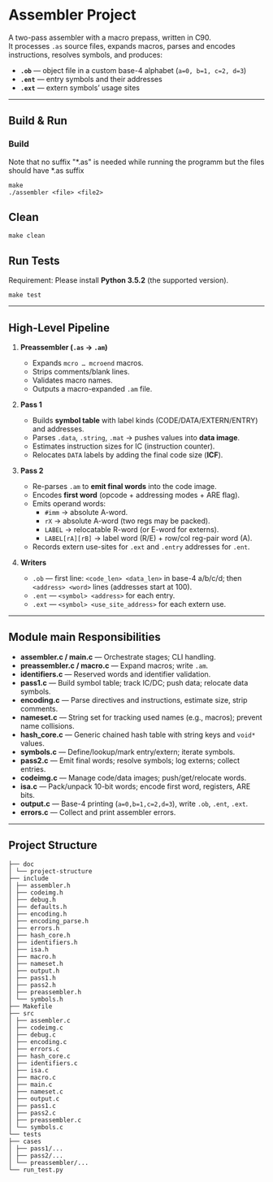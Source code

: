 # Assembler Project

A two-pass assembler with a macro prepass, written in C90.  
It processes `.as` source files, expands macros, parses and encodes instructions, resolves symbols, and produces:

- **`.ob`** — object file in a custom base-4 alphabet (`a=0, b=1, c=2, d=3`)
- **`.ent`** — entry symbols and their addresses
- **`.ext`** — extern symbols’ usage sites

---
##  Build & Run

### Build

Note that no suffix "*.as" is needed while running the programm but the files should have *.as suffix
```
make
./assembler <file> <file2>
```

## Clean
```
make clean
```

## Run Tests
Requirement: Please install **Python 3.5.2** (the supported version).
```
make test
```
---

##  High-Level Pipeline

1. **Preassembler (`.as` → `.am`)**  
   - Expands `mcro … mcroend` macros.  
   - Strips comments/blank lines.  
   - Validates macro names.  
   - Outputs a macro-expanded `.am` file.

2. **Pass 1**  
   - Builds **symbol table** with label kinds (CODE/DATA/EXTERN/ENTRY) and addresses.  
   - Parses `.data`, `.string`, `.mat` → pushes values into **data image**.  
   - Estimates instruction sizes for IC (instruction counter).  
   - Relocates `DATA` labels by adding the final code size (**ICF**).

3. **Pass 2**  
   - Re-parses `.am` to **emit final words** into the code image.  
   - Encodes **first word** (opcode + addressing modes + ARE flag).  
   - Emits operand words:  
     - `#imm` → absolute A-word.  
     - `rX` → absolute A-word (two regs may be packed).  
     - `LABEL` → relocatable R-word (or E-word for externs).  
     - `LABEL[rA][rB]` → label word (R/E) + row/col reg-pair word (A).  
   - Records extern use-sites for `.ext` and `.entry` addresses for `.ent`.

4. **Writers**  
   - `.ob` — first line: `<code_len> <data_len>` in base-4 a/b/c/d; then `<address> <word>` lines (addresses start at 100).  
   - `.ent` — `<symbol> <address>` for each entry.  
   - `.ext` — `<symbol> <use_site_address>` for each extern use.

---

##  Module main Responsibilities

- **assembler.c / main.c** — Orchestrate stages; CLI handling.  
- **preassembler.c / macro.c** — Expand macros; write `.am`.  
- **identifiers.c** — Reserved words and identifier validation.  
- **pass1.c** — Build symbol table; track IC/DC; push data; relocate data symbols.  
- **encoding.c** — Parse directives and instructions, estimate size, strip comments.  
- **nameset.c** — String set for tracking used names (e.g., macros); prevent name collisions.  
- **hash_core.c** — Generic chained hash table with string keys and `void*` values.  
- **symbols.c** — Define/lookup/mark entry/extern; iterate symbols.  
- **pass2.c** — Emit final words; resolve symbols; log externs; collect entries.  
- **codeimg.c** — Manage code/data images; push/get/relocate words.  
- **isa.c** — Pack/unpack 10-bit words; encode first word, registers, ARE bits.  
- **output.c** — Base-4 printing (`a=0,b=1,c=2,d=3`), write `.ob`, `.ent`, `.ext`.  
- **errors.c** — Collect and print assembler errors.  
---


##  Project Structure
```
├── doc
│ └── project-structure
├── include
│ ├── assembler.h
│ ├── codeimg.h
│ ├── debug.h
│ ├── defaults.h
│ ├── encoding.h
│ ├── encoding_parse.h
│ ├── errors.h
│ ├── hash_core.h
│ ├── identifiers.h
│ ├── isa.h
│ ├── macro.h
│ ├── nameset.h
│ ├── output.h
│ ├── pass1.h
│ ├── pass2.h
│ ├── preassembler.h
│ └── symbols.h
├── Makefile
├── src
│ ├── assembler.c
│ ├── codeimg.c
│ ├── debug.c
│ ├── encoding.c
│ ├── errors.c
│ ├── hash_core.c
│ ├── identifiers.c
│ ├── isa.c
│ ├── macro.c
│ ├── main.c
│ ├── nameset.c
│ ├── output.c
│ ├── pass1.c
│ ├── pass2.c
│ ├── preassembler.c
│ └── symbols.c
└── tests
├── cases
│ ├── pass1/...
│ ├── pass2/...
│ └── preassembler/...
└── run_test.py
```